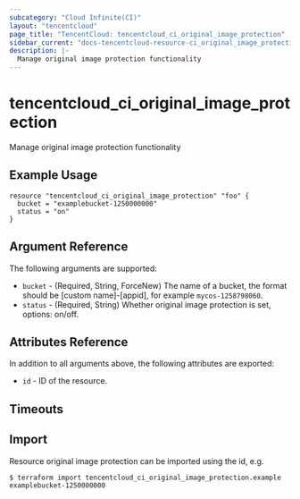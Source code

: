 ```yaml
---
subcategory: "Cloud Infinite(CI)"
layout: "tencentcloud"
page_title: "TencentCloud: tencentcloud_ci_original_image_protection"
sidebar_current: "docs-tencentcloud-resource-ci_original_image_protection"
description: |-
  Manage original image protection functionality
---
```


# tencentcloud_ci_original_image_protection

Manage original image protection functionality

## Example Usage

```hcl
resource "tencentcloud_ci_original_image_protection" "foo" {
  bucket = "examplebucket-1250000000"
  status = "on"
}
```

## Argument Reference

The following arguments are supported:

* `bucket` - (Required, String, ForceNew) The name of a bucket, the format should be [custom name]-[appid], for example `mycos-1258798060`.
* `status` - (Required, String) Whether original image protection is set, options: on/off.

## Attributes Reference

In addition to all arguments above, the following attributes are exported:

* `id` - ID of the resource.



## Timeouts

<no value>


## Import

Resource original image protection can be imported using the id, e.g.

```
$ terraform import tencentcloud_ci_original_image_protection.example examplebucket-1250000000
```

